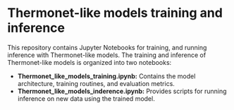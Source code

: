 # Thermonet-like models training and inference

This repository contains Jupyter Notebooks for training, and running inference with Thermonet-like models. The training and inference of Thermonet-like models is organized into two notebooks:

- **Thermonet_like_models_training.ipynb:** Contains the model architecture, training routines, and evaluation metrics.
- **Thermonet_like_models_inderence.ipynb:** Provides scripts for running inference on new data using the trained model.
